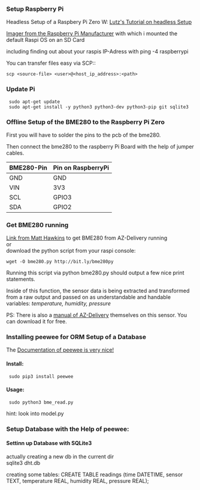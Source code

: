 ### Setup Raspberry  Pi
Headless Setup of a Raspbery Pi Zero W:
[Lutz's Tutorial on headless Setup](https://www.youtube.com/watch?v=hoy4x7MTA-o)

[Imager from the Raspberry Pi Manufacturer](https://www.raspberrypi.com/software/) with which i mounted the default Raspi OS on an SD Card

including finding out about your raspis IP-Adress with
     ping -4 raspberrypi

You can transfer files easy via SCP::

    scp <source-file> <user>@<host_ip_address>:<path>
    
    



### Update Pi
     sudo apt-get update
     sudo apt-get install -y python3 python3-dev python3-pip git sqlite3 

     
### Offline Setup of the BME280 to the Raspberry Pi Zero
First you will have to solder the pins to the pcb of the bme280.

Then connect the bme280 to the raspberry Pi Board with the help of jumper cables.

| BME280-Pin | Pin on RaspberryPi |
| --- | --- |
| GND | GND |
| VIN | 3V3 |
| SCL | GPIO3 |
| SDA | GPIO2 |


### Get BME280 running

[Link from Matt Hawkins](https://www.raspberrypi-spy.co.uk/2016/07/using-bme280-i2c-temperature-pressure-sensor-in-python/) to get BME280 from AZ-Delivery running <br>
or <br>
download the python script from your raspi console:
     
    wget -O bme280.py http://bit.ly/bme280py

Running this script via
     python bme280.py
should output a few nice print statements.

Inside of this function, the sensor data is being extracted and transformed from a raw output and passed on as understandable and handable variables: *temperature, humidity, pressure*


PS: There is also a [manual of AZ-Delivery](https://www.az-delivery.de/products/gy-bme280-kostenfreies-e-book?variant=19134838997088) themselves on this sensor. You can download it for free.


### Installing peewee for ORM Setup of a Database
The [Documentation of peewee is very nice!](http://docs.peewee-orm.com/en/latest/)
#### Install:
     sudo pip3 install peewee

#### Usage:
     sudo python3 bme_read.py

hint: look into model.py


### Setup Database with the Help of peewee:


#### Settinn up Database with SQLite3
actually creating a new db in the current dir <br>
     sqlite3 dht.db
     
creating some tables:
    CREATE TABLE readings (time DATETIME, sensor TEXT, temperature REAL, humidity REAL, pressure REAL);
     
